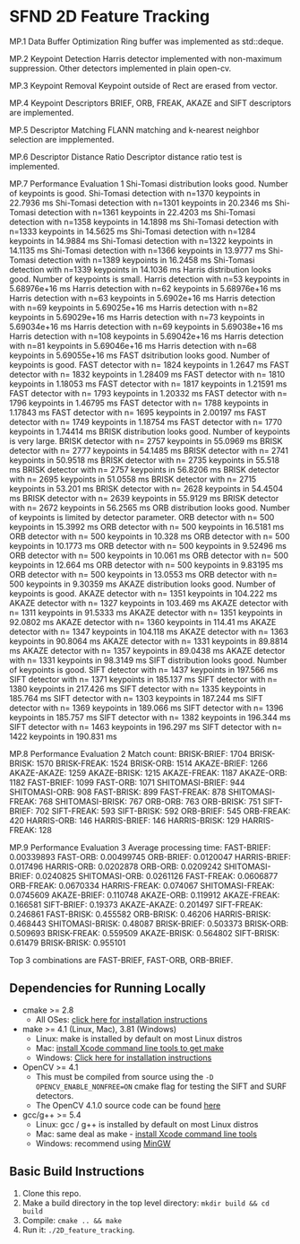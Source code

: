 # SFND 2D Feature Tracking

MP.1 Data Buffer Optimization
Ring buffer was implemented as std::deque.

MP.2 Keypoint Detection
Harris detector implemented with non-maximum suppression.
Other detectors implemented in plain open-cv.

MP.3 Keypoint Removal
Keypoint outside of Rect are erased from vector.

MP.4 Keypoint Descriptors
BRIEF, ORB, FREAK, AKAZE and SIFT descriptors are implemented.

MP.5 Descriptor Matching
FLANN matching and  k-nearest neighbor selection are impplemented.

MP.6 Descriptor Distance Ratio
Descriptor distance ratio test is implemented.

MP.7 Performance Evaluation 1
	Shi-Tomasi distribution looks good. Number of keypoints is good.
		Shi-Tomasi detection with n=1370 keypoints in 22.7936 ms
		Shi-Tomasi detection with n=1301 keypoints in 20.2346 ms
		Shi-Tomasi detection with n=1361 keypoints in 22.4203 ms
		Shi-Tomasi detection with n=1358 keypoints in 14.1898 ms
		Shi-Tomasi detection with n=1333 keypoints in 14.5625 ms
		Shi-Tomasi detection with n=1284 keypoints in 14.9884 ms
		Shi-Tomasi detection with n=1322 keypoints in 14.1135 ms
		Shi-Tomasi detection with n=1366 keypoints in 13.9777 ms
		Shi-Tomasi detection with n=1389 keypoints in 16.2458 ms
		Shi-Tomasi detection with n=1339 keypoints in 14.1036 ms
	Harris distribution looks good. Number of keypoints is small.
		Harris detection with n=53 keypoints in 5.68976e+16 ms
		Harris detection with n=62 keypoints in 5.68976e+16 ms
		Harris detection with n=63 keypoints in 5.6902e+16 ms
		Harris detection with n=69 keypoints in 5.69025e+16 ms
		Harris detection with n=82 keypoints in 5.69029e+16 ms
		Harris detection with n=73 keypoints in 5.69034e+16 ms
		Harris detection with n=69 keypoints in 5.69038e+16 ms
		Harris detection with n=108 keypoints in 5.69042e+16 ms
		Harris detection with n=81 keypoints in 5.69046e+16 ms
		Harris detection with n=68 keypoints in 5.69055e+16 ms
	FAST dsitribution looks good. Number of keypoints is good.
		FAST detector with n= 1824 keypoints in 1.2647 ms
		FAST detector with n= 1832 keypoints in 1.28409 ms
		FAST detector with n= 1810 keypoints in 1.18053 ms
		FAST detector with n= 1817 keypoints in 1.21591 ms
		FAST detector with n= 1793 keypoints in 1.20332 ms
		FAST detector with n= 1796 keypoints in 1.46795 ms
		FAST detector with n= 1788 keypoints in 1.17843 ms
		FAST detector with n= 1695 keypoints in 2.00197 ms
		FAST detector with n= 1749 keypoints in 1.18754 ms
		FAST detector with n= 1770 keypoints in 1.74414 ms
	BRISK distribution looks good. Number of keypoints is very large.
		BRISK detector with n= 2757 keypoints in 55.0969 ms
		BRISK detector with n= 2777 keypoints in 54.1485 ms
		BRISK detector with n= 2741 keypoints in 50.9518 ms
		BRISK detector with n= 2735 keypoints in 55.518 ms
		BRISK detector with n= 2757 keypoints in 56.8206 ms
		BRISK detector with n= 2695 keypoints in 51.0558 ms
		BRISK detector with n= 2715 keypoints in 53.201 ms
		BRISK detector with n= 2628 keypoints in 54.4504 ms
		BRISK detector with n= 2639 keypoints in 55.9129 ms
		BRISK detector with n= 2672 keypoints in 56.2565 ms
	ORB distribution looks good. Number of keypoints is limited by detector parameter.
		ORB detector with n= 500 keypoints in 15.3992 ms
		ORB detector with n= 500 keypoints in 16.5181 ms
		ORB detector with n= 500 keypoints in 10.328 ms
		ORB detector with n= 500 keypoints in 10.1773 ms
		ORB detector with n= 500 keypoints in 9.52496 ms
		ORB detector with n= 500 keypoints in 10.061 ms
		ORB detector with n= 500 keypoints in 12.664 ms
		ORB detector with n= 500 keypoints in 9.83195 ms
		ORB detector with n= 500 keypoints in 13.0553 ms
		ORB detector with n= 500 keypoints in 9.30359 ms
	AKAZE distribution looks good. Number of keypoints is good.
		AKAZE detector with n= 1351 keypoints in 104.222 ms
		AKAZE detector with n= 1327 keypoints in 103.469 ms
		AKAZE detector with n= 1311 keypoints in 91.5333 ms
		AKAZE detector with n= 1351 keypoints in 92.0802 ms
		AKAZE detector with n= 1360 keypoints in 114.41 ms
		AKAZE detector with n= 1347 keypoints in 104.118 ms
		AKAZE detector with n= 1363 keypoints in 90.8064 ms
		AKAZE detector with n= 1331 keypoints in 89.8814 ms
		AKAZE detector with n= 1357 keypoints in 89.0438 ms
		AKAZE detector with n= 1331 keypoints in 98.3149 ms
	SIFT distribution looks good. Number of keypoints is good.
		SIFT detector with n= 1437 keypoints in 197.566 ms
		SIFT detector with n= 1371 keypoints in 185.137 ms
		SIFT detector with n= 1380 keypoints in 217.426 ms
		SIFT detector with n= 1335 keypoints in 185.764 ms
		SIFT detector with n= 1303 keypoints in 187.244 ms
		SIFT detector with n= 1369 keypoints in 189.066 ms
		SIFT detector with n= 1396 keypoints in 185.757 ms
		SIFT detector with n= 1382 keypoints in 196.344 ms
		SIFT detector with n= 1463 keypoints in 196.297 ms
		SIFT detector with n= 1422 keypoints in 190.831 ms

MP.8 Performance Evaluation 2
Match count:
  BRISK-BRIEF: 1704
  BRISK-BRISK: 1570
  BRISK-FREAK: 1524
  BRISK-ORB: 1514
  AKAZE-BRIEF: 1266
  AKAZE-AKAZE: 1259
  AKAZE-BRISK: 1215
  AKAZE-FREAK: 1187
  AKAZE-ORB: 1182
  FAST-BRIEF: 1099
  FAST-ORB: 1071
  SHITOMASI-BRIEF: 944
  SHITOMASI-ORB: 908
  FAST-BRISK: 899
  FAST-FREAK: 878
  SHITOMASI-FREAK: 768
  SHITOMASI-BRISK: 767
  ORB-ORB: 763
  ORB-BRISK: 751
  SIFT-BRIEF: 702
  SIFT-FREAK: 593
  SIFT-BRISK: 592
  ORB-BRIEF: 545
  ORB-FREAK: 420
  HARRIS-ORB: 146
  HARRIS-BRIEF: 146
  HARRIS-BRISK: 129
  HARRIS-FREAK: 128


MP.9 Performance Evaluation 3
Average processing time:
  FAST-BRIEF: 0.00339893
  FAST-ORB: 0.00499745
  ORB-BRIEF: 0.0120047
  HARRIS-BRIEF: 0.017496
  HARRIS-ORB: 0.0202878
  ORB-ORB: 0.0209242
  SHITOMASI-BRIEF: 0.0240825
  SHITOMASI-ORB: 0.0261126
  FAST-FREAK: 0.0606877
  ORB-FREAK: 0.0670334
  HARRIS-FREAK: 0.074067
  SHITOMASI-FREAK: 0.0745609
  AKAZE-BRIEF: 0.110748
  AKAZE-ORB: 0.119912
  AKAZE-FREAK: 0.166581
  SIFT-BRIEF: 0.19373
  AKAZE-AKAZE: 0.201497
  SIFT-FREAK: 0.246861
  FAST-BRISK: 0.455582
  ORB-BRISK: 0.46206
  HARRIS-BRISK: 0.468443
  SHITOMASI-BRISK: 0.48087
  BRISK-BRIEF: 0.503373
  BRISK-ORB: 0.509693
  BRISK-FREAK: 0.559509
  AKAZE-BRISK: 0.564802
  SIFT-BRISK: 0.61479
  BRISK-BRISK: 0.955101

Top 3 combinations are FAST-BRIEF, FAST-ORB, ORB-BRIEF.

## Dependencies for Running Locally
* cmake >= 2.8
  * All OSes: [click here for installation instructions](https://cmake.org/install/)
* make >= 4.1 (Linux, Mac), 3.81 (Windows)
  * Linux: make is installed by default on most Linux distros
  * Mac: [install Xcode command line tools to get make](https://developer.apple.com/xcode/features/)
  * Windows: [Click here for installation instructions](http://gnuwin32.sourceforge.net/packages/make.htm)
* OpenCV >= 4.1
  * This must be compiled from source using the `-D OPENCV_ENABLE_NONFREE=ON` cmake flag for testing the SIFT and SURF detectors.
  * The OpenCV 4.1.0 source code can be found [here](https://github.com/opencv/opencv/tree/4.1.0)
* gcc/g++ >= 5.4
  * Linux: gcc / g++ is installed by default on most Linux distros
  * Mac: same deal as make - [install Xcode command line tools](https://developer.apple.com/xcode/features/)
  * Windows: recommend using [MinGW](http://www.mingw.org/)

## Basic Build Instructions

1. Clone this repo.
2. Make a build directory in the top level directory: `mkdir build && cd build`
3. Compile: `cmake .. && make`
4. Run it: `./2D_feature_tracking`.